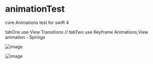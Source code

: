 # animationTest
  
  core Animations test for swift 4  
  
tabOne use  View Transitions   // tabTwo use  Keyframe Animations,View animation - Springs

![image](https://github.com/kiddchantw/animationTest/blob/master/tabOne.gif)  

![image](https://github.com/kiddchantw/animationTest/blob/master/tabTwo.gif)




  
